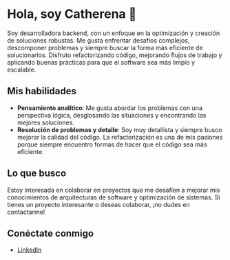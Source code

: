 # Hola, soy Catherena 👋

Soy desarrolladora backend, con un enfoque en la optimización y creación de soluciones robustas. Me gusta enfrentar desafíos complejos, descomponer problemas y siempre buscar la forma más eficiente de solucionarlos. Disfruto refactorizando código, mejorando flujos de trabajo y aplicando buenas prácticas para que el software sea más limpio y escalable.

## Mis habilidades

- **Pensamiento analítico**: Me gusta abordar los problemas con una perspectiva lógica, desglosando las situaciones y encontrando las mejores soluciones.
- **Resolución de problemas y detalle**: Soy muy detallista y siempre busco mejorar la calidad del código. La refactorización es una de mis pasiones porque siempre encuentro formas de hacer que el código sea más eficiente.
  
## Lo que busco

Estoy interesada en colaborar en proyectos que me desafíen a mejorar mis conocimientos de arquitecturas de software y optimización de sistemas. Si tienes un proyecto interesante o deseas colaborar, ¡no dudes en contactarme!

## Conéctate conmigo

- [LinkedIn](https://www.linkedin.com/in/catherena-beresovsky/)
